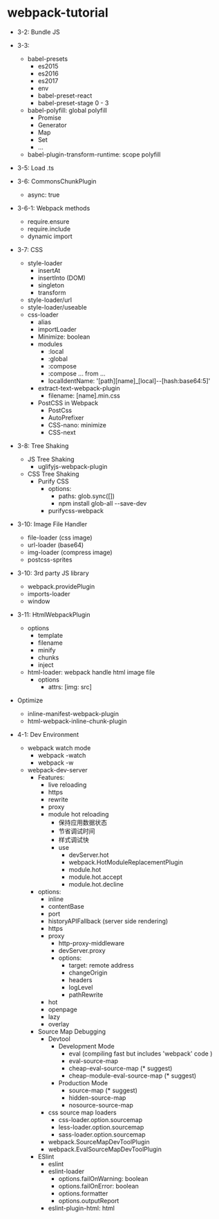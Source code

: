 # webpack-tutorial
+ 3-2: Bundle JS
+ 3-3:
  + babel-presets
    + es2015
    + es2016
    + es2017
    + env
    + babel-preset-react
    + babel-preset-stage 0 - 3
  + babel-polyfill: global polyfill
    + Promise
    + Generator
    + Map
    + Set
    + ...
  + babel-plugin-transform-runtime: scope polyfill
+ 3-5: Load .ts
+ 3-6: CommonsChunkPlugin
  + async: true
+ 3-6-1: Webpack methods
  + require.ensure
  + require.include
  + dynamic import
+ 3-7: CSS
  + style-loader
    + insertAt
    + insertInto (DOM)
    + singleton
    + transform
  + style-loader/url
  + style-loader/useable
  + css-loader
    + alias
    + importLoader
    + Minimize: boolean
    + modules
      + :local
      + :global
      + :compose
      + :compose ... from ...
      + localIdentName: '[path][name]_[local]--[hash:base64:5]'
    + extract-text-webpack-plugin
      + filename: [name].min.css
    + PostCSS in Webpack
      + PostCss
      + AutoPrefixer
      + CSS-nano: minimize
      + CSS-next
+ 3-8: Tree Shaking
  + JS Tree Shaking
    + uglifyjs-webpack-plugin
  + CSS Tree Shaking
    + Purify CSS
      + options: 
        + paths: glob.sync([])
        + npm install glob-all --save-dev
      + purifycss-webpack
+ 3-10: Image File Handler
  + file-loader (css image)
  + url-loader (base64)
  + img-loader (compress image)
  + postcss-sprites
+ 3-10: 3rd party JS library
  + webpack.providePlugin
  + imports-loader
  + window
+ 3-11: HtmlWebpackPlugin
  + options
    + template
    + filename
    + minify
    + chunks
    + inject
  + html-loader: webpack handle html image file
    + options
      + attrs: [img: src]
+ Optimize
  + inline-manifest-webpack-plugin
  + html-webpack-inline-chunk-plugin

+ 4-1: Dev Environment
  + webpack watch mode
    + webpack -watch
    + webpack -w
  + webpack-dev-server
    + Features:
      + live reloading
      + https
      + rewrite
      + proxy
      + module hot reloading
        + 保持应用数据状态
        + 节省调试时间
        + 样式调试快
        + use
          + devServer.hot
          + webpack.HotModuleReplacementPlugin
          + module.hot
          + module.hot.accept
          + module.hot.decline
    + options: 
      + inline
      + contentBase
      + port
      + historyAPIFallback (server side rendering)
      + https
      + proxy
        + http-proxy-middleware
        + devServer.proxy
        + options:
          + target: remote address
          + changeOrigin
          + headers
          + logLevel
          + pathRewrite 
      + hot
      + openpage
      + lazy
      + overlay
    + Source Map Debugging
      + Devtool
        + Development Mode
          + eval (compiling fast but includes 'webpack' code )
          + eval-source-map
          + cheap-eval-source-map (* suggest)
          + cheap-module-eval-source-map (* suggest)
        + Production Mode
          + source-map (* suggest)
          + hidden-source-map
          + nosource-source-map
      + css source map loaders
        + css-loader.option.sourcemap
        + less-loader.option.sourcemap
        + sass-loader.option.sourcemap
      + webpack.SourceMapDevToolPlugin
      + webpack.EvalSourceMapDevToolPlugin
    + ESlint
      + eslint
      + eslint-loader
        + options.failOnWarning: boolean
        + options.failOnError: boolean
        + options.formatter
        + options.outputReport
      + eslint-plugin-html: html <script> tag
      + eslint-friendly-formatter: error / warning output format
      + usage:
        + webpack config
        + .eslintrc.*
        + package.json => eslintConfig
      + standard: https://standardjs.com
        + eslint-config-standard
        + eslint-plugin-promise
        + eslint-plugin-standard
        + eslint-plugin-import
        + eslint-plugin-node
        + eslint-config-xxx (airbnb)
  + express + webpack-dev-middleware

+ 4-3: 生产环境与开发环境
  + 开发环境
    + 模块热更新
    + sourceMap
    + 接口代理
    + 代码规范检查
  + 生产环境
    + 提取公用代码
    + 压缩混淆
    + 文件压缩 或 Base64 编码
    + Tree Shaking 去除无用代码
  + 共同点
    + 同样入口
    + 同样的代码处理
    + 同样的解析配置
  + webpack-merge
    + webpack.dev.conf.js
    + webpack.prod.conf.js
+ 4-4: webpack.common.conf.js
  + express or Kao
  + webpack-dev-middleware
  + webpack-hot-middleware
  + http-proxy-middleware
  + connect-history-api-proxy
  + opn: open browser
+ 5-1: Analyse
  + Official Analyse Tool
    + webpack --profile --json > stats.json
    + webpack --profile --json | Out-file 'stats.json' -Encoding OEM
    + http://webpack.github.com/analyse
  + webpack-bundle-analyzer
    + Usage
      + BundleAnalyzerPlugin
      + webpack-bundle-analyzer stats.json
+ 5-2: 优化打包速度
  + 1.1: 分开 vendor 和 app
  + 1.2: DllPlugin
  + 1.3: DllReferencePlugin
  + 2: uglifyJsPlugin
    + 'parallel' options
  + 3.1: HappyPack (apply to loaders, serial => parallel)
  + 3.2: HappyPack.ThreadPool
  + 4: babel-loader
   + options.cacheDirectory
   + include
   + exclude
  + 5: 其他
    + 减少resolve
    + Devtool: 去除sourceMap
    + cache-loader
    + Upgrade node
    + Upgrade webpack
  + 5-3: 长缓存优化 ( long time caching )
    + split 'vendor'
    + extract manifest (webpack runtime)
    + NamedChunksPlugin
    + NamedModulesPlugin
    + Dynamic module name
  + 5-4: 多页面
    + 多入口 Entry
    + 多页面 Html
    + 每个页面有不同的 Chunk
    + 每个页面不同的参数
    + 多配置
      + 多页面对应多个webpack.config.js)
      + 同样也可以多页面共享单份配置文件
      + webpack 3.1.0
      + parallel-webpack 并行打包提高速度
      + 缺点: 多页面多配置不能提取和共享公用代码
    + 单配置
      + 共享各Entry之间的公用代码
      + 缺点: 
        + 打包速度慢
        + 输入内容复杂
+ 6: Vue and Webpack
  + vue-cli
    + npm install vue-cli -g
    + vue --help
    + vue list
      + vue templates
        + simple
        + webpack
        + webpack-simple
        + browserify
        + browserify-simple
    + vue init <template name> <project name>
    + vue init <git repo> <project name>
  + 6-1: vue webpack
    + 项目结构
    + 基本命令
    + 开发配置
    + 工具配置 (babel, eslint...)
    + 其他
  + 6-2: React and Webpack
    + 官方脚手架: 
      + create-react-app
      + react-scripts
        + npm install create-react-app -g
        + npx create-react-app my-project (npm 5.2+)
        + create-react-app my-project (npm 5.2-)
    + 官房脚本
      + npm start
      + npm test
      + npm run build
      + npm run eject
    + 官方提供
      + 支持 es6, jsx
      + 支持 动态import
      + 支持 fetch (polyfill)
      + 支持 proxy
      + 支持 postcss
      + 支持 eslint
      + 支持 unit test
      + 不支持 React hot-reloading * 需要额外配置
      + 不支持 CSS 预处理 (less or sass)
    + 自定义配置
      + proxy
      + Less
      + Hot reloading
    + 项目结构